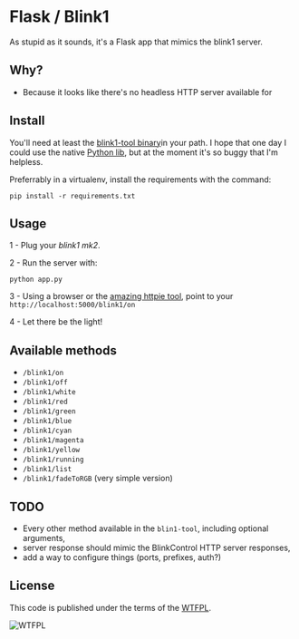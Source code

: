 # Flask / Blink1

As stupid as it sounds, it's a Flask app that mimics the blink1 server.

## Why?

* Because it looks like there's no headless HTTP server available for

## Install

You'll need at least the [blink1-tool binary](https://github.com/todbot/blink1)in your path. I hope that one day I could use the native [Python lib](https://github.com/todbot/blink1/tree/master/python/pypi), but at the moment it's so buggy that I'm helpless.

Preferrably in a virtualenv, install the requirements with the command:

```
pip install -r requirements.txt
```

## Usage

1 - Plug your *blink1 mk2*.

2 - Run the server with:

```
python app.py
```

3 - Using a browser or the [amazing httpie tool](https://github.com/jakubroztocil/httpie), point to your ``http://localhost:5000/blink1/on``

4 - Let there be the light!

## Available methods

- ``/blink1/on``
- ``/blink1/off``
- ``/blink1/white``
- ``/blink1/red``
- ``/blink1/green``
- ``/blink1/blue``
- ``/blink1/cyan``
- ``/blink1/magenta``
- ``/blink1/yellow``
- ``/blink1/running``
- ``/blink1/list``
- ``/blink1/fadeToRGB`` (very simple version)

## TODO

- Every other method available in the ``blin1-tool``, including optional arguments,
- server response should mimic the BlinkControl HTTP server responses,
- add a way to configure things (ports, prefixes, auth?)

## License

This code is published under the terms of the [WTFPL](http://www.wtfpl.net/).

![WTFPL](http://www.wtfpl.net/wp-content/uploads/2012/12/wtfpl-badge-4.png)
